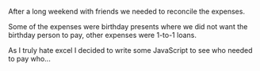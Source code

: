 After a long weekend with friends we needed to reconcile the expenses.

Some of the expenses were birthday presents where we did not want the birthday person to pay, other expenses were 1-to-1 loans.

As I truly hate excel I decided to write some JavaScript to see who needed to pay who...
